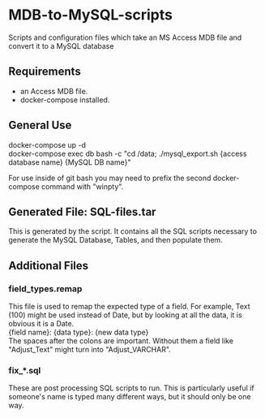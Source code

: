 # MDB-to-MySQL-scripts
Scripts and configuration files which take an MS Access MDB file and convert it to a MySQL database

## Requirements
+ an Access MDB file.
+ docker-compose installed.

## General Use
docker-compose up -d  
docker-compose exec db bash -c "cd /data; ./mysql_export.sh {access database name} {MySQL DB name}"

For use inside of git bash you may need to prefix the second docker-compose command with "winpty".

## Generated File: SQL-files.tar
This is generated by the script. It contains all the SQL scripts
necessary to generate the MySQL Database, Tables, and then populate
them.

## Additional Files

### field_types.remap
This file is used to remap the expected type of a field. For example,
Text (100) might be used instead of Date, but by looking at all the
data, it is obvious it is a Date.  
 {field name}: {data type}: {new data type}  
The spaces after the colons are important. Without them a field like "Adjust_Text" might
turn into "Adjust_VARCHAR".

### fix_*.sql
These are post processing SQL scripts to run. This is particularly
useful if someone's name is typed many different ways, but it should
only be one way.

